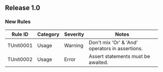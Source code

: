 ## Release 1.0

### New Rules

Rule ID | Category | Severity | Notes                                          
--------|----------|----------|------------------------------------------------
TUnit0001  | Usage   | Warning  | Don't mix 'Or' &amp; 'And' operators in assertions.
TUnit0002  | Usage   | Error    | Assert statements must be awaited.
